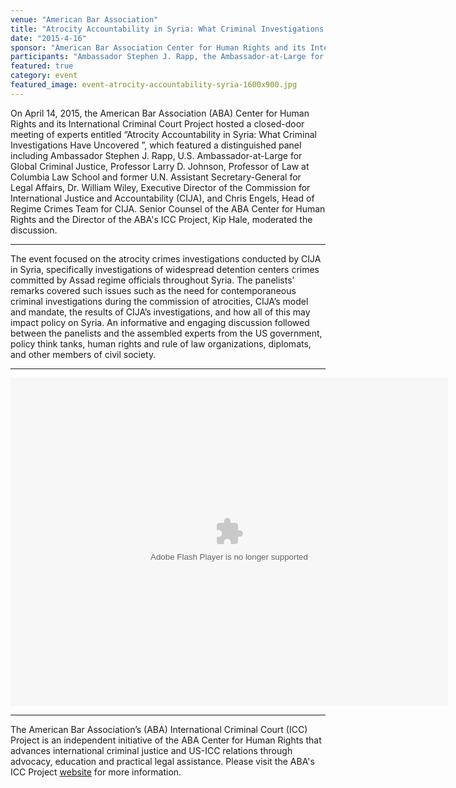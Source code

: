 ```yaml
---
venue: "American Bar Association"
title: "Atrocity Accountability in Syria: What Criminal Investigations Have Uncovered"
date: "2015-4-16"
sponsor: "American Bar Association Center for Human Rights and its International Criminal Court Project"
participants: "Ambassador Stephen J. Rapp, the Ambassador-at-Large for Global Criminal Justice in the U.S. State Department; Professor Larry Johnson, Professor of Law at Columbia Law School and former U.N. Assistant Secretary-General for Legal Affairs; Dr. William Wiley, Executive Director of the Commission for International Justice and Accountability; Chris Engels, Head of Regime Crimes Team for the Commission for International Justice and Accountability"
featured: true
category: event
featured_image: event-atrocity-accountability-syria-1600x900.jpg
---
```


On April 14, 2015, the American Bar Association (ABA) Center for Human Rights and its International Criminal Court Project hosted a closed-door meeting of experts entitled “Atrocity Accountability in Syria: What Criminal Investigations Have Uncovered ”, which featured a distinguished panel including Ambassador Stephen J. Rapp, U.S. Ambassador-at-Large for Global Criminal Justice, Professor Larry D. Johnson, Professor of Law at Columbia Law School and former U.N. Assistant Secretary-General for Legal Affairs, Dr. William Wiley, Executive Director of the Commission for International Justice and Accountability (CIJA), and Chris Engels, Head of Regime Crimes Team for CIJA. Senior Counsel of the ABA Center for Human Rights and the Director of the ABA's ICC Project, Kip Hale, moderated the discussion.

---

The event focused on the atrocity crimes investigations conducted by CIJA in Syria, specifically investigations of widespread detention centers crimes committed by Assad regime officials throughout Syria. The panelists’ remarks covered such issues such as the need for contemporaneous criminal investigations during the commission of atrocities, CIJA’s model and mandate, the results of CIJA’s investigations, and how all of this may impact policy on Syria. An informative and engaging discussion followed between the panelists and the assembled experts from the US government, policy think tanks, human rights and rule of law organizations, diplomats, and other members of civil society.

---

<object width="700" height="525"> <param name="flashvars" value="offsite=true&lang=en-us&page_show_url=%2Fphotos%2F126209453%40N05%2Fsets%2F72157651592166198%2Fshow%2F&page_show_back_url=%2Fphotos%2F126209453%40N05%2Fsets%2F72157651592166198%2F&set_id=72157651592166198&jump_to="></param> <param name="movie" value="https://www.flickr.com/apps/slideshow/show.swf?v=1811922554"></param> <param name="allowFullScreen" value="true"></param><embed type="application/x-shockwave-flash" src="https://www.flickr.com/apps/slideshow/show.swf?v=1811922554" allowFullScreen="true" flashvars="offsite=true&lang=en-us&page_show_url=%2Fphotos%2F126209453%40N05%2Fsets%2F72157651592166198%2Fshow%2F&page_show_back_url=%2Fphotos%2F126209453%40N05%2Fsets%2F72157651592166198%2F&set_id=72157651592166198&jump_to=" width="700" height="525"></embed></object>

---

The American Bar Association’s (ABA) International Criminal Court (ICC) Project is an independent initiative of the ABA Center for Human Rights that advances international criminal justice and US-ICC relations through advocacy, education and practical legal assistance. Please visit the ABA's ICC Project [website](http://www.aba-icc.org/) for more information. 
